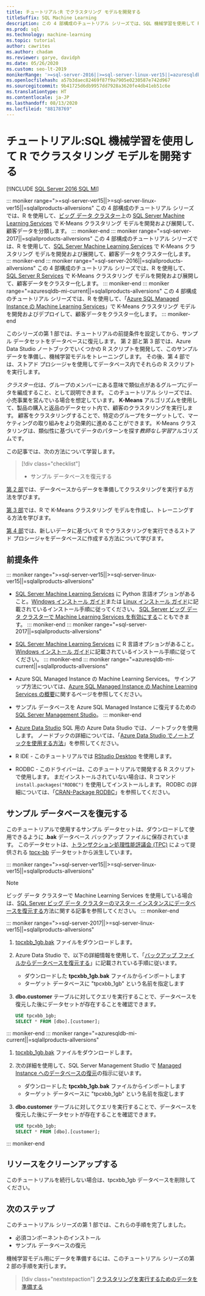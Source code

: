 ```yaml
---
title: チュートリアル:R でクラスタリング モデルを開発する
titleSuffix: SQL Machine Learning
description: この 4 部構成のチュートリアル シリーズでは、SQL 機械学習を使用して R でクラスタリングを実行するためにモデルを開発します。
ms.prod: sql
ms.technology: machine-learning
ms.topic: tutorial
author: cawrites
ms.author: chadam
ms.reviewer: garye, davidph
ms.date: 05/26/2020
ms.custom: seo-lt-2019
monikerRange: '>=sql-server-2016||>=sql-server-linux-ver15||=azuresqldb-mi-current||=sqlallproducts-allversions'
ms.openlocfilehash: a57b3daec82469f87f9a7905e0230587e742d967
ms.sourcegitcommit: 9b41725d6db9957dd7928a3620fe4db41eb51c6e
ms.translationtype: HT
ms.contentlocale: ja-JP
ms.lasthandoff: 08/13/2020
ms.locfileid: "88178769"
---
```

# <a name="tutorial-develop-a-clustering-model-in-r-with-sql-machine-learning"></a>チュートリアル:SQL 機械学習を使用して R でクラスタリング モデルを開発する
[!INCLUDE [SQL Server 2016 SQL MI](../../includes/applies-to-version/sqlserver2016-asdbmi.md)]

::: moniker range=">=sql-server-ver15||>=sql-server-linux-ver15||=sqlallproducts-allversions"
この 4 部構成のチュートリアル シリーズでは、R を使用して、[ビッグ データ クラスター](../../big-data-cluster/machine-learning-services.md)上の [SQL Server Machine Learning Services](../sql-server-machine-learning-services.md) で K-Means クラスタリング モデルを開発および展開して、顧客データを分類します。
::: moniker-end
::: moniker range="=sql-server-2017||=sqlallproducts-allversions"
この 4 部構成のチュートリアル シリーズでは、R を使用して、[SQL Server Machine Learning Services](../sql-server-machine-learning-services.md) で K-Means クラスタリング モデルを開発および展開して、顧客データをクラスター化します。
::: moniker-end
::: moniker range="=sql-server-2016||=sqlallproducts-allversions"
この 4 部構成のチュートリアル シリーズでは、R を使用して、[SQL Server R Services](../r/sql-server-r-services.md) で K-Means クラスタリング モデルを開発および展開して、顧客データをクラスター化します。
::: moniker-end
::: moniker range="=azuresqldb-mi-current||=sqlallproducts-allversions"
この 4 部構成のチュートリアル シリーズでは、R を使用して、「[Azure SQL Managed Instance の Machine Learning Services](/azure/azure-sql/managed-instance/machine-learning-services-overview)」で K-Means クラスタリング モデルを開発およびデプロイして、顧客データをクラスター化します。
::: moniker-end

このシリーズの第 1 部では、チュートリアルの前提条件を設定してから、サンプル データセットをデータベースに復元します。 第 2 部と第 3 部では、Azure Data Studio ノートブックでいくつかの R スクリプトを開発して、このサンプル データを準備し、機械学習モデルをトレーニングします。 その後、第 4 部では、ストアド プロシージャを使用してデータベース内でそれらの R スクリプトを実行します。

*クラスター化*は、グループのメンバーにある意味で類似点があるグループにデータを編成すること、として説明できます。 このチュートリアル シリーズでは、小売事業を営んでいる場合を想定しています。 **K-Means** アルゴリズムを使用して、製品の購入と返品のデータセット内で、顧客のクラスタリングを実行します。 顧客をクラスタリングすることで、特定のグループをターゲットして、マーケティングの取り組みをより効果的に進めることができます。 K-Means クラスタリングは、類似性に基づいてデータのパターンを探す*教師なし学習*アルゴリズムです。

この記事では、次の方法について学習します。

> [!div class="checklist"]
> * サンプル データベースを復元する

[第 2 部](r-clustering-model-prepare-data.md)では、データベースからデータを準備してクラスタリングを実行する方法を学びます。

[第 3 部](r-clustering-model-build.md)では、R で K-Means クラスタリング モデルを作成し、トレーニングする方法を学びます。

[第 4 部](r-clustering-model-deploy.md)では、新しいデータに基づいて R でクラスタリングを実行できるストアド プロシージャをデータベースに作成する方法について学びます。

## <a name="prerequisites"></a>前提条件

::: moniker range=">=sql-server-ver15||>=sql-server-linux-ver15||=sqlallproducts-allversions"
* [SQL Server Machine Learning Services](../sql-server-machine-learning-services.md) に Python 言語オプションがあること。[Windows インストール ガイド](../install/sql-machine-learning-services-windows-install.md)または [Linux インストール ガイド](https://docs.microsoft.com/sql/linux/sql-server-linux-setup-machine-learning?toc=%2fsql%2fmachine-learning%2ftoc.json&view=sql-server-linux-ver15)に記載されているインストール手順に従ってください。 [SQL Server ビッグ データ クラスターで Machine Learning Services を有効にする](../../big-data-cluster/machine-learning-services.md)こともできます。
::: moniker-end
::: moniker range="=sql-server-2017||=sqlallproducts-allversions"
* [SQL Server Machine Learning Services](../sql-server-machine-learning-services.md) に R 言語オプションがあること。[Windows インストール ガイド](../install/sql-machine-learning-services-windows-install.md)に記載されているインストール手順に従ってください。
::: moniker-end
::: moniker range="=azuresqldb-mi-current||=sqlallproducts-allversions"
* Azure SQL Managed Instance の Machine Learning Services。 サインアップ方法については、[Azure SQL Managed Instance の Machine Learning Services の概要](/azure/azure-sql/managed-instance/machine-learning-services-overview)に関するページを参照してください。

* サンプル データベースを Azure SQL Managed Instance に復元するための [SQL Server Management Studio](../../ssms/download-sql-server-management-studio-ssms.md)。
::: moniker-end

* [Azure Data Studio](../../azure-data-studio/what-is.md) SQL 用の Azure Data Studio では、ノートブックを使用します。 ノードブックの詳細については、「[Azure Data Studio でノートブックを使用する方法](../../azure-data-studio/notebooks-guidance.md)」を参照してください。

* R IDE - このチュートリアルでは [RStudio Desktop](https://www.rstudio.com/products/rstudio/download/) を使用します。

* RODBC - このドライバーは、このチュートリアルで開発する R スクリプトで使用します。 まだインストールされていない場合は、R コマンド `install.packages("RODBC")` を使用してインストールします。 RODBC の詳細については、「[CRAN-Package RODBC](https://CRAN.R-project.org/package=RODBC)」を参照してください。

## <a name="restore-the-sample-database"></a>サンプル データベースを復元する

このチュートリアルで使用するサンプル データセットは、ダウンロードして使用できるように **.bak** データベース バックアップ ファイルに保存されています。 このデータセットは、[トランザクション処理性能評議会 (TPC)](http://www.tpc.org/) によって提供される [tpcx-bb](http://www.tpc.org/tpcx-bb/default5.asp) データセットから派生しています。

::: moniker range=">=sql-server-ver15||>=sql-server-linux-ver15||=sqlallproducts-allversions"
> [!NOTE]
> ビッグ データ クラスターで Machine Learning Services を使用している場合は、[SQL Server ビッグ データ クラスターのマスター インスタンスにデータベースを復元する](../../big-data-cluster/data-ingestion-restore-database.md)方法に関する記事を参照してください。
::: moniker-end

::: moniker range=">=sql-server-2017||>=sql-server-linux-ver15||=sqlallproducts-allversions"
1. [tpcxbb_1gb.bak](https://sqlchoice.blob.core.windows.net/sqlchoice/static/tpcxbb_1gb.bak) ファイルをダウンロードします。

1. Azure Data Studio で、以下の詳細情報を使用して、「[バックアップ ファイルからデータベースを復元する](../../azure-data-studio/tutorial-backup-restore-sql-server.md#restore-a-database-from-a-backup-file)」に記載されている手順に従います。

   * ダウンロードした **tpcxbb_1gb.bak** ファイルからインポートします
   * ターゲット データベースに "tpcxbb_1gb" という名前を指定します

1. **dbo.customer** テーブルに対してクエリを実行することで、データベースを復元した後にデータセットが存在することを確認できます。

    ```sql
    USE tpcxbb_1gb;
    SELECT * FROM [dbo].[customer];
    ```
::: moniker-end
::: moniker range="=azuresqldb-mi-current||=sqlallproducts-allversions"
1. [tpcxbb_1gb.bak](https://sqlchoice.blob.core.windows.net/sqlchoice/static/tpcxbb_1gb.bak) ファイルをダウンロードします。

1. 次の詳細を使用して、SQL Server Management Studio で [Managed Instance へのデータベースの復元](/azure/sql-database/sql-database-managed-instance-get-started-restore)の指示に従います。

   * ダウンロードした **tpcxbb_1gb.bak** ファイルからインポートします
   * ターゲット データベースに "tpcxbb_1gb" という名前を指定します

1. **dbo.customer** テーブルに対してクエリを実行することで、データベースを復元した後にデータセットが存在することを確認できます。

    ```sql
    USE tpcxbb_1gb;
    SELECT * FROM [dbo].[customer];
    ```
::: moniker-end

## <a name="clean-up-resources"></a>リソースをクリーンアップする

このチュートリアルを続行しない場合は、tpcxbb_1gb データベースを削除してください。

## <a name="next-steps"></a>次のステップ

このチュートリアル シリーズの第 1 部では、これらの手順を完了しました。

* 必須コンポーネントのインストール
* サンプル データベースの復元

機械学習モデル用にデータを準備するには、このチュートリアル シリーズの第 2 部の手順を実行します。

> [!div class="nextstepaction"]
> [クラスタリングを実行するためのデータを準備する](r-clustering-model-prepare-data.md)
